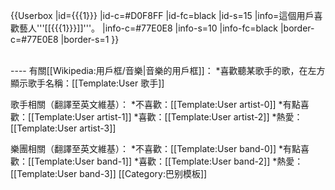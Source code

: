 {{Userbox
  |id={{{1}}}
  |id-c=#D0F8FF
  |id-fc=black
  |id-s=15
  |info=這個用戶喜歡藝人'''[[{{{1}}}]]'''。
  |info-c=#77E0E8
  |info-s=10
  |info-fc=black
  |border-c=#77E0E8
  |border-s=1
}}

<noinclude>
<div style="clear:both;"><!--這一行的用意在於消除文繞圖-->&nbsp;</div>
----
有關[[Wikipedia:用戶框/音樂|音樂的用戶框]]：
*喜歡聽某歌手的歌，在左方顯示歌手名稱：[[Template:User 歌手]]

歌手相關（翻譯至英文維基）：
*不喜歡：[[Template:User artist-0]]
*有點喜歡：[[Template:User artist-1]]
*喜歡：[[Template:User artist-2]]
*熱愛：[[Template:User artist-3]]

樂團相關（翻譯至英文維基）：
*不喜歡：[[Template:User band-0]]
*有點喜歡：[[Template:User band-1]]
*喜歡：[[Template:User band-2]]
*熱愛：[[Template:User band-3]]
[[Category:巴别模板]]
</noinclude>